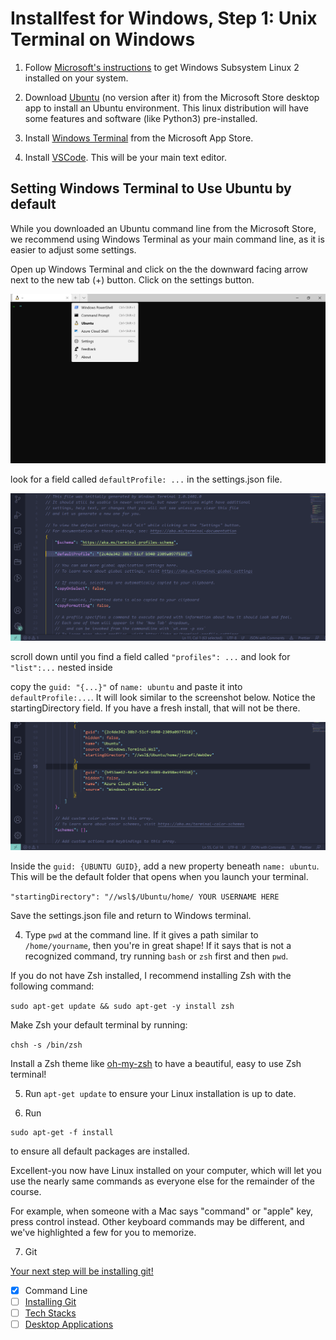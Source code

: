 # Installfest for Windows, Step 1: Unix Terminal on Windows

1. Follow [Microsoft's instructions](https://msdn.microsoft.com/en-us/commandline/wsl/install_guide) to get Windows Subsystem Linux 2 installed on your system.

2. Download [Ubuntu](https://www.microsoft.com/en-us/p/ubuntu/9nblggh4msv6#activetab=pivot:overviewtab) (no version after it) from the Microsoft Store desktop app to install an Ubuntu environment. This linux distribution will have some features and software (like Python3) pre-installed.

4. Install [Windows Terminal](https://www.microsoft.com/en-us/p/windows-terminal/9n0dx20hk701?activetab=pivot:overviewtab) from the Microsoft App Store.

5. Install [VSCode](https://code.visualstudio.com/). This will be your main text editor.

## Setting Windows Terminal to Use Ubuntu by default

While you downloaded an Ubuntu command line from the Microsoft Store, we recommend using Windows Terminal as your main command line, as it is easier to adjust some settings.

Open up Windows Terminal and click on the the downward facing arrow next to the new tab (+) button. Click on the settings button.

![Windows Terminal](img/terminal01.png)


look for a field called `defaultProfile: ...` in the settings.json file.

![The Default Profile](img/terminal02.png)

scroll down until you find a field called `"profiles": ...` and look for `"list":...` nested inside

copy the `guid: "{...}"` of `name: ubuntu` and paste it into `defaultProfile:...`. It will look similar to the screenshot below. Notice the startingDirectory field. If you have a fresh install, that will not be there. 

![The Ubuntu Profile](img/terminal03.png)

Inside the `guid: {UBUNTU GUID}`, add a new property beneath `name: ubuntu`. This will be the default folder that opens when you launch your terminal.

`"startingDirectory": "//wsl$/Ubuntu/home/ YOUR USERNAME HERE `

Save the settings.json file and return to Windows terminal.

4. Type `pwd` at the command line. If it gives a path similar to `/home/yourname`, then you're in great shape! If it says that is not a recognized command, try running `bash` or `zsh` first and then `pwd`. 

If you do not have Zsh installed, I recommend installing Zsh with the following command:

`sudo apt-get update && sudo apt-get -y install zsh`

Make Zsh your default terminal by running:

`chsh -s /bin/zsh`

Install a Zsh theme like [oh-my-zsh](https://ohmyz.sh/) to have a beautiful, easy to use Zsh terminal!

5. Run `apt-get update` to ensure your Linux installation is up to date.

6. Run
```
sudo apt-get -f install
```
to ensure all default packages are installed.

Excellent-you now have Linux installed on your computer, which will let you use the nearly same commands as everyone else for the remainder of the course.

For example, when someone with a Mac says "command" or "apple" key, press control instead. Other keyboard commands may be different, and we've highlighted a few for you to memorize.

7. Git

[Your next step will be installing git!](git-installation.md)

* [x] Command Line
* [ ] [Installing Git](git-installation.md)
* [ ] [Tech Stacks](web-technologies.md)
* [ ] [Desktop Applications](desktop-applications.md)
